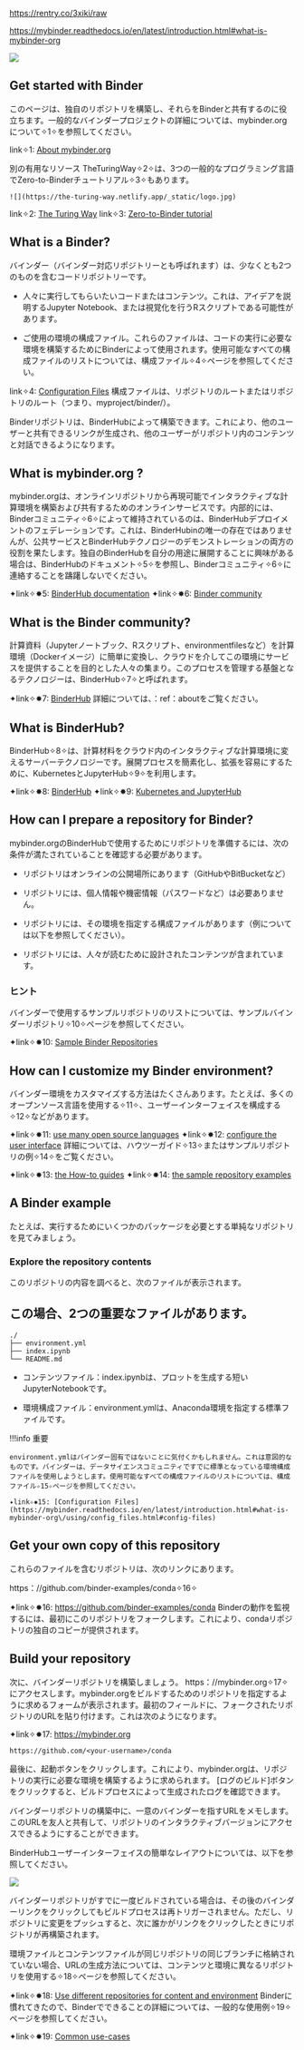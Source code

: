 https://rentry.co/3xiki/raw

https://mybinder.readthedocs.io/en/latest/introduction.html#what-is-mybinder-org

![](https://mybinder.readthedocs.io/en/latest/_static/logo.png)

## Get started with Binder 
このページは、独自のリポジトリを構築し、それらをBinderと共有するのに役立ちます。一般的なバインダープロジェクトの詳細については、‌mybinder.orgについて✧1✧‌を参照してください。

link✧1: [About mybinder.org](https://mybinder.readthedocs.io/en/latest/introduction.html#what-is-mybinder-org\/about/index.html)

別の有用なリソース
TheTuringWay✧2✧‌は、3つの一般的なプログラミング言語で‌Zero-to-Binderチュートリアル✧3✧‌もあります。

	![](https://the-turing-way.netlify.app/_static/logo.jpg)
link✧2: [The Turing Way](https://github.com/alan-turing-institute/the-turing-way)
link✧3: [Zero-to-Binder tutorial](https://the-turing-way.netlify.app/communication/binder/zero-to-binder.html)

## What is a Binder? 
バインダー（バインダー対応リポジトリーとも呼ばれます）は、少なくとも2つのものを含むコードリポジトリーです。

* 人々に実行してもらいたいコードまたはコンテンツ。これは、アイデアを説明するJupyter Notebook、または視覚化を行うRスクリプトである可能性があります。

* ご使用の環境の構成ファイル。これらのファイルは、コードの実行に必要な環境を構築するためにBinderによって使用されます。使用可能なすべての構成ファイルのリストについては、‌構成ファイル✧4✧‌ページを参照してください。

link✧4: [Configuration Files](https://mybinder.readthedocs.io/en/latest/introduction.html#what-is-mybinder-org\/using/config_files.html#config-files)
構成ファイルは、リポジトリのルートまたはリポジトリのルート（つまり、myproject/binder/）。

Binderリポジトリは、BinderHubによって構築できます。これにより、他のユーザーと共有できるリンクが生成され、他のユーザーがリポジトリ内のコンテンツと対話できるようになります。

## What is mybinder.org ? 
mybinder.orgは、オンラインリポジトリから再現可能でインタラクティブな計算環境を構築および共有するためのオンラインサービスです。内部的には、‌Binderコミュニティ✧6✧‌によって維持されているのは、BinderHubデプロイメントのフェデレーションです。これは、BinderHubinの唯一の存在ではありませんが、公共サービスとBinderHubテクノロジーのデモンストレーションの両方の役割を果たします。独自のBinderHubを自分の用途に展開することに興味がある場合は、‌BinderHubのドキュメント✧5✧‌を参照し、‌Binderコミュニティ✧6✧‌に連絡することを躊躇しないでください。

✦link✧✸5: [BinderHub documentation](https://binderhub.readthedocs.io/en/latest)
✦link✧✸6: [Binder community](https://gitter.im/jupyterhub/binder)

## What is the Binder community? 
計算資料（Jupyterノートブック、Rスクリプト、environmentfilesなど）を計算環境（Dockerイメージ）に簡単に変換し、クラウドを介してこの環境にサービスを提供することを目的とした人々の集まり。このプロセスを管理する基盤となるテクノロジーは、‌BinderHub✧7✧‌と呼ばれます。

✦link✧✸7: [BinderHub](https://binderhub.readthedocs.io/en/latest)
詳細については、：ref：aboutをご覧ください。

## What is BinderHub? 
‌BinderHub✧8✧‌は、計算材料をクラウド内のインタラクティブな計算環境に変えるサーバーテクノロジーです。展開プロセスを簡素化し、拡張を容易にするために、‌KubernetesとJupyterHub✧9✧‌を利用します。

✦link✧✸8: [BinderHub](https://binderhub.readthedocs.io/en/latest)
✦link✧✸9: [Kubernetes and JupyterHub](https://z2jh.jupyter.org/)

## How can I prepare a repository for Binder? 
mybinder.orgのBinderHubで使用するためにリポジトリを準備するには、次の条件が満たされていることを確認する必要があります。

* リポジトリはオンラインの公開場所にあります（GitHubやBitBucketなど）

* リポジトリには、個人情報や機密情報（パスワードなど）は必要ありません。

* リポジトリには、その環境を指定する構成ファイルがあります（例については以下を参照してください）。

* リポジトリには、人々が読むために設計されたコンテンツが含まれています。

### ヒント
バインダーで使用するサンプルリポジトリのリストについては、‌サンプルバインダーリポジトリ✧10✧‌ページを参照してください。

✦link✧✸10: [Sample Binder Repositories](https://mybinder.readthedocs.io/en/latest/introduction.html#what-is-mybinder-org\/examples/sample_repos.html)

## How can I customize my Binder environment? 
バインダー環境をカスタマイズする方法はたくさんあります。たとえば、‌多くのオープンソース言語を使用する✧11✧‌、‌ユーザーインターフェイスを構成する✧12✧‌などがあります。

✦link✧✸11: [use many open source languages](https://mybinder.readthedocs.io/en/latest/introduction.html#what-is-mybinder-org\/howto/languages.html)
✦link✧✸12: [configure the user interface](https://mybinder.readthedocs.io/en/latest/introduction.html#what-is-mybinder-org\/howto/user_interface.html)
詳細については、‌ハウツーガイド✧13✧‌または‌サンプルリポジトリの例✧14✧‌をご覧ください。

✦link✧✸13: [the How-to guides](https://mybinder.readthedocs.io/en/latest/introduction.html#what-is-mybinder-org\/howto/index.html)
✦link✧✸14: [the sample repository examples](https://mybinder.readthedocs.io/en/latest/introduction.html#what-is-mybinder-org\/examples/index.html)

## A Binder example 
たとえば、実行するためにいくつかのパッケージを必要とする単純なリポジトリを見てみましょう。

### Explore the repository contents 
このリポジトリの内容を調べると、次のファイルが表示されます。

## この場合、2つの重要なファイルがあります。
```
./
├── environment.yml
├── index.ipynb
└── README.md
```

* コンテンツファイル：index.ipynbは、プロットを生成する短いJupyterNotebookです。

* 環境構成ファイル：environment.ymlは、Anaconda環境を指定する標準ファイルです。

!!!info 重要

	environment.ymlはバインダー固有ではないことに気付くかもしれません。これは意図的なものです。バインダーは、データサイエンスコミュニティですでに標準となっている環境構成ファイルを使用しようとします。使用可能なすべての構成ファイルのリストについては、‌構成ファイル✧15✧‌ページを参照してください。

	✦link✧✸15: [Configuration Files](https://mybinder.readthedocs.io/en/latest/introduction.html#what-is-mybinder-org\/using/config_files.html#config-files)

## Get your own copy of this repository 
これらのファイルを含むリポジトリは、次のリンクにあります。

‌https：//github.com/binder-examples/conda✧16✧‌

✦link✧✸16: https://github.com/binder-examples/conda
Binderの動作を監視するには、最初にこのリポジトリをフォークします。これにより、condaリポジトリの独自のコピーが提供されます。

## Build your repository 
次に、バインダーリポジトリを構築しましょう。 ‌https：//mybinder.org✧17✧‌にアクセスします。mybinder.orgをビルドするためのリポジトリを指定するように求めるフォームが表示されます。最初のフィールドに、フォークされたリポジトリのURLを貼り付けます。これは次のようになります。

✦link✧✸17: https://mybinder.org

```
https://github.com/<your-username>/conda
```

最後に、起動ボタンをクリックします。これにより、mybinder.orgは、リポジトリの実行に必要な環境を構築するように求められます。 [ログのビルド]ボタンをクリックすると、ビルドプロセスによって生成されたログを確認できます。

バインダーリポジトリの構築中に、一意のバインダーを指すURLをメモします。このURLを友人と共有して、リポジトリのインタラクティブバージョンにアクセスできるようにすることができます。

BinderHubユーザーインターフェイスの簡単なレイアウトについては、以下を参照してください。

![](https://mybinder.readthedocs.io/en/latest/_images/mybinder-ui-start.png)

バインダーリポジトリがすでに一度ビルドされている場合は、その後のバインダーリンクをクリックしてもビルドプロセスは再トリガーされません。ただし、リポジトリに変更をプッシュすると、次に誰かがリンクをクリックしたときにリポジトリが再構築されます。

環境ファイルとコンテンツファイルが同じリポジトリの同じブランチに格納されていない場合、URLの生成方法については、‌コンテンツと環境に異なるリポジトリを使用する✧18✧‌ページを参照してください。

✦link✧✸18: [Use different repositories for content and environment](https://mybinder.readthedocs.io/en/latest/introduction.html#what-is-mybinder-org\/howto/external_binder_setup.html#external-binder-setup)
Binderに慣れてきたので、Binderでできることの詳細については、‌一般的な使用例✧19✧‌ページを参照してください。

✦link✧✸19: [Common use-cases](https://mybinder.readthedocs.io/en/latest/introduction.html#what-is-mybinder-org\/using/using.html#using-binder)

